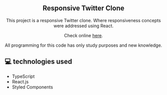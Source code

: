 <h2 align="center"> Responsive Twitter Clone </h2>

<p align="center">This project is a responsive Twitter clone. Where responsiveness concepts were addressed using React.</p>

<p align="center">Check online <a href="https://silly-kare-66f02b.netlify.app/" target="_blank" >here</a>.</p>

<p align="center">All programming for this code has only study purposes and new knowledge.</p>


## <span>&#128187;</span> technologies used

- TypeScript
- React.js
- Styled Components
